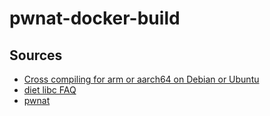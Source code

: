 # pwnat-docker-build

## Sources

- [Cross compiling for arm or aarch64 on Debian or Ubuntu](https://jensd.be/1126/linux/cross-compiling-for-arm-or-aarch64-on-debian-or-ubuntu)
- [diet libc FAQ](https://www.fefe.de/dietlibc/FAQ.txt)
- [pwnat](https://github.com/samyk/pwnat)
